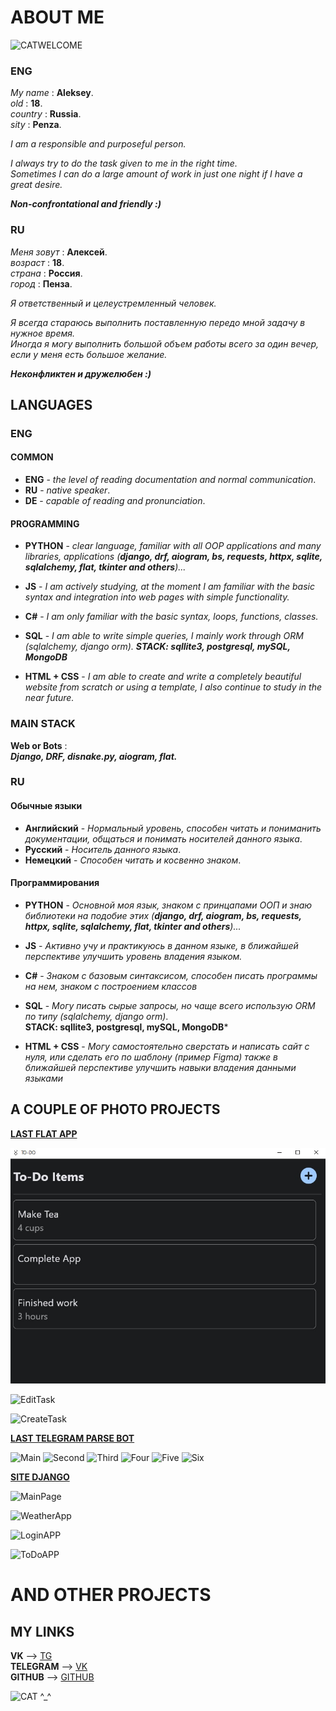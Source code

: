
# ABOUT ME
![CATWELCOME](https://media1.tenor.com/m/b_CQSgcIiZsAAAAd/umi-tof.gif)
### ENG

*My name* : __Aleksey__. \
*old* : __18__. \
*country* : __Russia__. \
*sity* : __Penza__.

*I am a responsible and purposeful person.* 

*I always try to do the task given to me in the right time.*  
*Sometimes I can do a large amount of work in just one night if I have a great desire.*     

***Non-confrontational and friendly :)***

### RU

*Меня зовут* : __Алексей__. \
*возраст* : __18__. \
*страна* : __Россия__. \
*город* : __Пенза__.

*Я ответственный и целеустремленный человек.* 

*Я всегда стараюсь выполнить поставленную передо мной задачу в нужное время.*  
*Иногда я могу выполнить большой объем работы всего за один вечер, если у меня есть большое желание.*     

***Неконфликтен и дружелюбен :)***

## LANGUAGES
###   ENG
#### COMMON
-   **ENG** - *the level of reading documentation and normal communication*.
-   **RU** - *native speaker*.
-   **DE** - *capable of reading and pronunciation*.
  
#### PROGRAMMING
-   **PYTHON** - *clear language, familiar with all OOP applications and many libraries, applications (**django, drf, aiogram, bs, requests, httpx, sqlite, sqlalchemy, flat, tkinter and others**)...*
-   **JS** - *I am actively studying, at the moment I am familiar with the basic syntax and integration into web pages with simple functionality.*
  
-   **C#** - *I am only familiar with the basic syntax, loops, functions, classes.*
-   **SQL** - *I am able to write simple queries, I mainly work through ORM (sqlalchemy, django orm).
 **STACK: sqllite3, postgresql, mySQL, MongoDB***
-   **HTML + CSS** - *I am able to create and write a completely beautiful website from scratch or using a template, I also continue to study in the near future.*

### MAIN STACK
**Web or Bots** : \
    ***Django, DRF, disnake.py, aiogram, flat.***

### RU

#### Обычные языки
-   **Английский** - *Нормальный уровень, способен читать и пониманить документации, общаться и понимать носителей данного языка*.
-   **Русский** - *Носитель данного языка*.
-   **Немецкий** - *Способен читать и косвенно знаком*.

#### Программирования
-   **PYTHON** - *Основной моя язык, знаком с принцапами ООП и знаю библиотеки на подобие этих (**django, drf, aiogram, bs, requests, httpx, sqlite, sqlalchemy, flat, tkinter and others**)...*
-   **JS** - *Активно учу и практикуюсь в данном языке, в ближайшей перспективе улучшить уровень владения языком.*
  
-   **C#** - *Знаком с базовым синтаксисом, способен писать программы на нем, знаком с построением классов*
-   **SQL** - *Могу писать сырые запросы, но чаще всего использую ORM по типу (sqlalchemy, django orm)*. \
 **STACK: sqllite3, postgresql, mySQL, MongoDB***
-   **HTML + CSS** - *Могу самостоятельно сверстать и написать сайт с нуля, или сделать его по шаблону (пример Figma) также в ближайшей перспективе улучшить навыки владения данными языками*

## A COUPLE OF PHOTO PROJECTS

**[LAST FLAT APP]("https://github.com/xzxbtl/ToDoApp")** 

![MainMenu](https://github.com/xzxbtl/Resume/blob/main/9NekgTP-zVs.jpg?raw=true)

![EditTask](https://downloader.disk.yandex.ru/preview/3ddc1f23d8522128925f194843518f671d78b0f655a7454f892f0ac011763259/6677589f/89R6vv9OJw7kv7eYjZvvfW4ZvrXq6lbfusXl8T55xEzNMO1MckpmicTSZfYZ70ovqOEJiHQXKHevL1FkHOh-vw%3D%3D?uid=0&filename=showtaskedits.jpg&disposition=inline&hash=&limit=0&content_type=image%2Fjpeg&owner_uid=0&tknv=v2&size=2048x2048)

![CreateTask](https://downloader.disk.yandex.ru/preview/23ae75c3953a28bee71c1015e44bae26b076000f985ddeba6273bd5c72ff6bc1/666f756a/kseEory4dr6eobMsATjY8m4ZvrXq6lbfusXl8T55xEw-8KTOUD5Id25a8CVaBb2XtTM0zSXp38D9BXrLB9QLTQ%3D%3D?uid=0&filename=createtask.jpg&disposition=inline&hash=&limit=0&content_type=image%2Fjpeg&owner_uid=0&tknv=v2&size=2048x2048)

**[LAST TELEGRAM PARSE BOT]("https://github.com/xzxbtl/aiogramParseBOT")**

![Main](https://downloader.disk.yandex.ru/preview/62cfe52492f7ed649f84b5c613fba992360838b8377d09e7f455b615c9a5d6d5/66775bb3/7Aw3KtWP4i5_0XdwpvNAAv2p0R1Mlwl__YC3ysvCWkf5GHuz3KgqbmR_2_a6wdNwz3xA0eeDKBdoOvc_YWhEJQ%3D%3D?uid=0&filename=cewK3dcrSTE.jpg&disposition=inline&hash=&limit=0&content_type=image%2Fjpeg&owner_uid=0&tknv=v2&size=2048x2048)
![Second](https://downloader.disk.yandex.ru/preview/909217597ca5cb4e95ed8b7bce8daef6dacf0d7a0e2087fa19d5350ccbc839bc/66775bdb/4pDQGzzv7Q2ZpXRd06ZUHq_QZaOQFP-RCtp66LhLfjDm-BhFAy507Ivq45S-03AFTzaVAuePX-VI6i-EDZaeHQ%3D%3D?uid=0&filename=pDs7eLjTbJ0.jpg&disposition=inline&hash=&limit=0&content_type=image%2Fjpeg&owner_uid=0&tknv=v2&size=2048x2048)
![Third](https://downloader.disk.yandex.ru/preview/2cb3ec88f7ba643d4c2d41a5e8b4dd5d837a69793ff2640fbb674588df940ca1/66775bf3/Hfnx5AJV96nSwPQpkrE4IP2p0R1Mlwl__YC3ysvCWke5R727RfieUgwtzNTztSoCIIcd1LsbGwrqNN7wik7D-g%3D%3D?uid=0&filename=yFq9ryp3xnc.jpg&disposition=inline&hash=&limit=0&content_type=image%2Fjpeg&owner_uid=0&tknv=v2&size=2048x2048)
![Four](https://downloader.disk.yandex.ru/preview/9eb89148560406c54bebb4233d5cd05ff325132cf89fdc7fdf1f6df1b1cb3d1f/66775c06/4kW9oXH7wcp5ySdJpmwRMme8I0IuzmEzmlNw11-YFLNZLF039wHypvCIt8GmNdAxQty7_ZG6MPwNzTM_jy60lQ%3D%3D?uid=0&filename=FnZSyTbEjzA.jpg&disposition=inline&hash=&limit=0&content_type=image%2Fjpeg&owner_uid=0&tknv=v2&size=2048x2048)
![Five](https://downloader.disk.yandex.ru/preview/0c03e904b4d697967ecfef9bcb14bdc958e4155ed274dc8521874ff39f526ef4/66775c1c/E5ZgwFwJjxtc78F8jaEcyf2p0R1Mlwl__YC3ysvCWkcdG9A1tuA1x0sOrb0BvC7A1CbSBrvUAZVo4KUwzsxI0g%3D%3D?uid=0&filename=cdvbELCxDfs.jpg&disposition=inline&hash=&limit=0&content_type=image%2Fjpeg&owner_uid=0&tknv=v2&size=2048x2048)
![Six](https://downloader.disk.yandex.ru/preview/08ce62709fff4dae0be9a30bfc3f12bae6ceafbc3bdd9002096f3507a72ebe62/66775c2d/RluWlBS5DXwC5OfoJZGwyv2p0R1Mlwl__YC3ysvCWkdcgzlurf0Nd_f_uxroxJoPXb1-11uSE8iKVJe-8AG2IA%3D%3D?uid=0&filename=R68Y1__91HM.jpg&disposition=inline&hash=&limit=0&content_type=image%2Fjpeg&owner_uid=0&tknv=v2&size=2048x2048)

**[SITE DJANGO]("https://github.com/xzxbtl/djnagoproject")**

![MainPage](https://downloader.disk.yandex.ru/preview/61f4cc3a11fe581f02d6c301f224956934df881ba297108ce7ae27baa1866fc6/66775e2a/bRgTVfmW20_PC5PI-lOWSz2HBaLaSanXtgY_t9PudoVuRoP9Qqbi5a_pGACCkaGQu30kti6Fzi4zxVhcWkvFFQ%3D%3D?uid=0&filename=sitemain.jpg&disposition=inline&hash=&limit=0&content_type=image%2Fjpeg&owner_uid=0&tknv=v2&size=2048x2048)

![WeatherApp](https://downloader.disk.yandex.ru/preview/340af0ea3a87064b9b2d91bc404cb0716fe2cd90b118f06aa48514d11b95acac/66775e40/gDB_2piJf4lZkBQ3VLfVST2HBaLaSanXtgY_t9PudoXbNIHUmNowoI4BUmyghubuI0must3OdkcMBljCDQpp0g%3D%3D?uid=0&filename=siteWeather.jpg&disposition=inline&hash=&limit=0&content_type=image%2Fjpeg&owner_uid=0&tknv=v2&size=2048x2048)

![LoginAPP](https://downloader.disk.yandex.ru/preview/4552b7e9241a5cb86d0af6dfc22299eb9c831e3a0b487b80b178780789ce4ed7/66775e50/FVUDvNLZYUSinzaP2YXQHz2HBaLaSanXtgY_t9PudoVqvU7Xx8oIb5zNAelTjrigxdZOxb8DICBlqrO-3B1djA%3D%3D?uid=0&filename=siteLog.jpg&disposition=inline&hash=&limit=0&content_type=image%2Fjpeg&owner_uid=0&tknv=v2&size=2048x2048)

![ToDoAPP](https://downloader.disk.yandex.ru/preview/f209898d85f87669976f3605dd599c2732160ac5f1464188f4d1d39696baa7d1/66775e7a/w8rYxMWwmNozSRL6VOvpGMEQuzL181-fmUzYAKZcYvXcejsecl05x_t-LG3OuT8LPpE7l2HEr_ntqBGa5bJjzg%3D%3D?uid=0&filename=siteToDo.jpg&disposition=inline&hash=&limit=0&content_type=image%2Fjpeg&owner_uid=0&tknv=v2&size=2048x2048)

#   AND OTHER PROJECTS

## MY LINKS
**VK** --> [TG](https://t.me/qxzxbtlqq) \
**TELEGRAM** --> [VK](https://vk.com/xxzxbtl) \
**GITHUB** -->  [GITHUB](https://github.com/xzxbtl)

![CAT ^_^](https://media1.tenor.com/m/dmYFpSnH7oYAAAAC/anime-cat-anime-cat-eating.gif)
